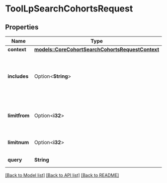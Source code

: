 # ToolLpSearchCohortsRequest

## Properties

Name | Type | Description | Notes
------------ | ------------- | ------------- | -------------
**context** | [**models::CoreCohortSearchCohortsRequestContext**](core_cohort_search_cohorts_request_context.md) |  | 
**includes** | Option<**String**> | What other contexts to fetch the frameworks from. (all, parents, self) | [optional][default to parents]
**limitfrom** | Option<**i32**> | limitfrom we are fetching the records from | [optional][default to 0]
**limitnum** | Option<**i32**> | Number of records to fetch | [optional][default to 25]
**query** | **String** | Query string | 

[[Back to Model list]](../README.md#documentation-for-models) [[Back to API list]](../README.md#documentation-for-api-endpoints) [[Back to README]](../README.md)


